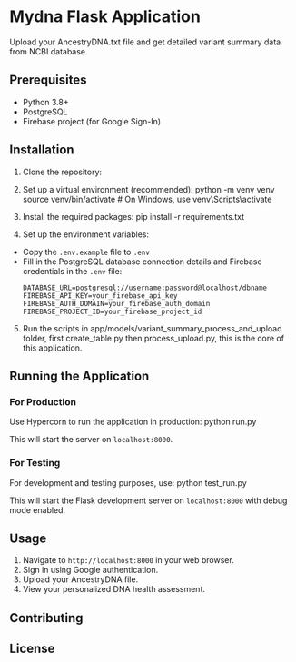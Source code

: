 # Mydna Flask Application
Upload your AncestryDNA.txt file and get detailed variant summary data from NCBI database.

## Prerequisites

- Python 3.8+
- PostgreSQL
- Firebase project (for Google Sign-In)

## Installation

1. Clone the repository:

2. Set up a virtual environment (recommended):
    python -m venv venv
    source venv/bin/activate  # On Windows, use venv\Scripts\activate

3. Install the required packages:
    pip install -r requirements.txt

4. Set up the environment variables:
- Copy the `.env.example` file to `.env`
- Fill in the PostgreSQL database connection details and Firebase credentials in the `.env` file:
  ```
  DATABASE_URL=postgresql://username:password@localhost/dbname
  FIREBASE_API_KEY=your_firebase_api_key
  FIREBASE_AUTH_DOMAIN=your_firebase_auth_domain
  FIREBASE_PROJECT_ID=your_firebase_project_id
  ```
5. Run the scripts in  app/models/variant_summary_process_and_upload folder, 
   first create_table.py then process_upload.py, this is the core of this application.

## Running the Application

### For Production

Use Hypercorn to run the application in production: 
    python run.py   

This will start the server on `localhost:8000`.

### For Testing

For development and testing purposes, use:
    python test_run.py

This will start the Flask development server on `localhost:8000` with debug mode enabled.

## Usage

1. Navigate to `http://localhost:8000` in your web browser.
2. Sign in using Google authentication.
3. Upload your AncestryDNA file.
4. View your personalized DNA health assessment.

## Contributing

## License


